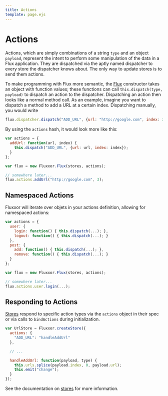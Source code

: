 ```yaml
---
title: Actions
template: page.ejs
---
```


Actions
=======

Actions, which are simply combinations of a string `type` and an object `payload`, represent the intent to perform some manipulation of the data in a Flux application. They are dispatched via the aptly named dispatcher to every store the dispatcher knows about. The only way to update stores is to send them actions.

To make programming with Flux more semantic, the [Flux](/documentation/flux.html) constructor takes an object with function values; these functions can call `this.dispatch(type, payload)` to dispatch an action to the dispatcher. Dispatching an action then looks like a normal method call. As an example, imagine you want to dispatch a method to add a URL at a certain index. Dispatching manually, you would write

```javascript
flux.dispatcher.dispatch("ADD_URL", {url: "http://google.com", index: 3});
```

By using the `actions` hash, it would look more like this:

```javascript
var actions = {
  addUrl: function(url, index) {
    this.dispatch("ADD_URL", {url: url, index: index});
  }
};

var flux = new Fluxxor.Flux(stores, actions);

// somewhere later...
flux.actions.addUrl("http://google.com", 3);
```

Namespaced Actions
------------------

Fluxxor will iterate over objets in your actions definition, allowing for namespaced actions:

```javascript
var actions = {
  user: {
    login: function() { this.dispatch(...); },
    logout: function() { this.dispatch(...); }
  },
  post: {
    add: function() { this.dispatch(...); },
    remove: function() { this.dispatch(...); }
  }
};

var flux = new Fluxxor.Flux(stores, actions);

// somewhere later...
flux.actions.user.login(...);
```

Responding to Actions
---------------------

[Stores](/documentation/stores.html) respond to specific action types via the `actions` object in their spec or via calls to `bindActions` during initialization.

```javascript
var UrlStore = Fluxxor.createStore({
  actions: {
    "ADD_URL": "handleAddUrl"
  },

  // ...

  handleAddUrl: function(payload, type) {
    this.urls.splice(payload.index, 0, payload.url);
    this.emit("change");
  }
});
```

See the documentation on [stores](/documentation/stores.html) for more information.
